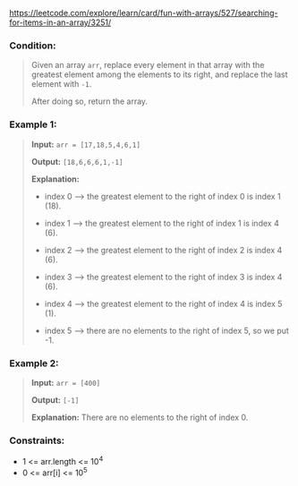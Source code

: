 https://leetcode.com/explore/learn/card/fun-with-arrays/527/searching-for-items-in-an-array/3251/

### Condition:

>Given an array `arr`, replace every element in that array with the greatest element among the elements to its right, and replace the last element with `-1`.
>
>After doing so, return the array.


### Example 1:

>**Input:** `arr = [17,18,5,4,6,1]`
>
>**Output:** `[18,6,6,6,1,-1]`
>
>**Explanation:**
>
>- index 0 --> the greatest element to the right of index 0 is index 1 (18).
>
>- index 1 --> the greatest element to the right of index 1 is index 4 (6).
>
>- index 2 --> the greatest element to the right of index 2 is index 4 (6).
>
>- index 3 --> the greatest element to the right of index 3 is index 4 (6).
>
>- index 4 --> the greatest element to the right of index 4 is index 5 (1).
>
>- index 5 --> there are no elements to the right of index 5, so we put -1.

### Example 2:

>**Input:** `arr = [400]`
>
>**Output:** `[-1]`
>
>**Explanation:** There are no elements to the right of index 0.

### Constraints:

* 1 <= arr.length <= 10<sup>4</sup>
* 0 <= arr[i] <= 10<sup>5</sup>
